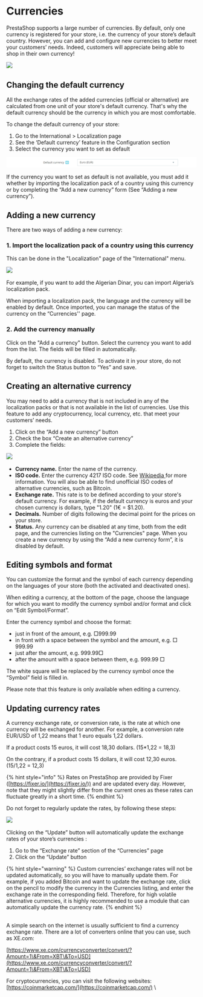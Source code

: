 # Currencies

PrestaShop supports a large number of currencies. By default, only one currency is registered for your store, i.e. the currency of your store’s default country. However, you can add and configure new currencies to better meet your customers’ needs. Indeed, customers will appreciate being able to shop in their own currency!&#x20;

![](https://lh5.googleusercontent.com/iiCDXDmk8RoXR0En6n\_bc03N-lLM3NmuJJCktD4wGN\_G0vAFoJdNmynUY0heLJxRmX2ZNB8OVTQmmZhMUv5ExaS6gFdijTpYZajM5ibWlcUN4rbUg2GLQfgIK1iAmem1KkpeX2Z6)

## **Changing the default currency**&#x20;

All the exchange rates of the added currencies (official or alternative) are calculated from one unit of your store's default currency. That's why the default currency should be the currency in which you are most comfortable.

To change the default currency of your store:

1. Go to the International > Localization page
2. See the ‘Default currency’ feature in the Configuration section
3. Select the currency you want to set as default

![](<../../../../.gitbook/assets/image (2) (2) (1) (1).png>)

If the currency you want to set as default is not available, you must add it whether by importing the localization pack of a country using this currency or by completing the “Add a new currency” form (See “Adding a new currency”).&#x20;

## **Adding a new currency**

There are two ways of adding a new currency:&#x20;

### 1. Import the localization pack of a country using this currency

This can be done in the "Localization" page of the "International" menu.&#x20;

![](https://lh3.googleusercontent.com/khKRlRUevgK7s0Vrznpy4RAt0O70EdqiilLjnssnmus\_4O8DVTqbTTomkKpDgkMtZCDvADgceWhHr\_Cv7FO7r2oQV5dPe906WQxnNSC6B2fTyc4V-QX8SGwrpAY3X4DHEjhxdqR6)

For example, if you want to add the Algerian Dinar, you can import Algeria’s localization pack.

When importing a localization pack, the language and the currency will be enabled by default. Once imported, you can manage the status of the currency on the “Currencies'' page.&#x20;

### 2. Add the currency manually

Click on the "Add a currency" button. Select the currency you want to add from the list. The fields will be filled in automatically.&#x20;

By default, the currency is disabled. To activate it in your store, do not forget to switch the Status button to “Yes” and save.

## **Creating an alternative currency**&#x20;

You may need to add a currency that is not included in any of the localization packs or that is not available in the list of currencies. Use this feature to add any cryptocurrency, local currency, etc. that meet your customers’ needs.

1. Click on the “Add a new currency” button
2. Check the box “Create an alternative currency”&#x20;
3. Complete the fields:

![](https://lh5.googleusercontent.com/dkP6rZ9vf1\_NUob3\_0PH4xvFiYbvvcIvQdwm2kFdWzi124hGirkclA\_um9eH99CZU24LLLGjk\_C5QFn8SQAip-DCFCIlFCuWTq58r42Bx1P\_NL4zRou6SDHd8M7FIX7vgkl23Jxb)

* **Currency name.** Enter the name of the currency.&#x20;
* **ISO code.** Enter the currency 4217 ISO code. See [Wikipedia ](https://en.wikipedia.org/wiki/ISO\_4217#Active\_codes)for more information. You will also be able to find unofficial ISO codes of alternative currencies, such as Bitcoin.
* **Exchange rate.** This rate is to be defined according to your store's default currency. For example, if the default currency is euros and your chosen currency is dollars, type "1.20" (1€ = $1.20).
* **Decimals.** Number of digits following the decimal point for the prices on your store.
* **Status.** Any currency can be disabled at any time, both from the edit page, and the currencies listing on the "Currencies" page. When you create a new currency by using the “Add a new currency form”, it is disabled by default.&#x20;

## **Editing symbols and format**&#x20;

You can customize the format and the symbol of each currency depending on the languages of your store (both the activated and deactivated ones).

When editing a currency, at the bottom of the page, choose the language for which you want to modify the currency symbol and/or format and click on “Edit Symbol/Format”.&#x20;

Enter the currency symbol and choose the format:

* just in front of the amount, e.g. □999.99
* in front with a space between the symbol and the amount, e.g. □ 999.99
* just after the amount, e.g. 999.99□
* after the amount with a space between them, e.g. 999.99 □

The white square will be replaced by the currency symbol once the “Symbol” field is filled in.

Please note that this feature is only available when editing a currency.&#x20;

## **Updating currency rates**

A currency exchange rate, or conversion rate, is the rate at which one currency will be exchanged for another. For example, a conversion rate EUR/USD of 1,22 means that 1 euro equals 1,22 dollars.

If a product costs 15 euros, it will cost 18,30 dollars. (15\*1,22 = 18,3)&#x20;

On the contrary, if a product costs 15 dollars, it will cost 12,30 euros. (15/1,22 = 12,3)

{% hint style="info" %}
Rates on PrestaShop are provided by Fixer ([https://fixer.io/](https://fixer.io/)) and are updated every day. However, note that they might slightly differ from the current ones as these rates can fluctuate greatly in a short time.
{% endhint %}

Do not forget to regularly update the rates, by following these steps:&#x20;

![](https://lh5.googleusercontent.com/qopylC5ZST5Xkv9RgCaVWMfCeX9ckAEqJyNolSM8iat18FGsMn7LG7KYhqrUEyTwXw-ufLYQRg9U\_YGBn-Bk8iD5JJRtdwlFzlaluNnDAeDWQtOIbx\_gdiTnm7Nn0OaWm6xMr5nF)

Clicking on the “Update” button will automatically update the exchange rates of your store’s currencies :

1. Go to the “Exchange rate” section of the “Currencies” page
2. Click on the “Update” button&#x20;

{% hint style="warning" %}
Custom currencies’ exchange rates will not be updated automatically, so you will have to manually update them. For example, if you added Bitcoin and want to update the exchange rate, click on the pencil to modify the currency in the Currencies listing, and enter the exchange rate in the corresponding field. Therefore, for high volatile alternative currencies, it is highly recommended to use a module that can automatically update the currency rate.
{% endhint %}

\
A simple search on the internet is usually sufficient to find a currency exchange rate. There are a lot of converters online that you can use, such as XE.com:&#x20;

[https://www.xe.com/currencyconverter/convert/?Amount=1\&From=XBT\&To=USD](https://www.xe.com/currencyconverter/convert/?Amount=1\&From=XBT\&To=USD)

For cryptocurrencies, you can visit the following websites: [https://coinmarketcap.com/](https://coinmarketcap.com/) \
